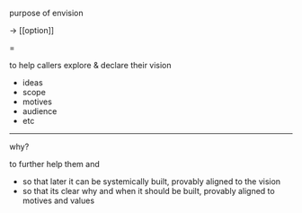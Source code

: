 purpose of envision

<envision> -> [[option]]

=

to help callers explore & declare their vision

- ideas
- scope
- motives
- audience
- etc

---

why?

to further help them <enmotive> and <choose>

- so that later it can be systemically built, provably aligned to the vision
- so that its clear why and when it should be built, provably aligned to motives and values
